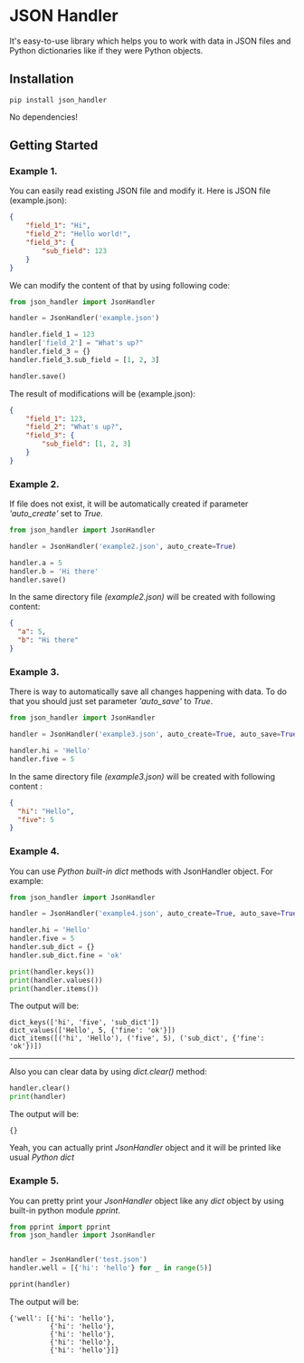 # JSON Handler

It's easy-to-use library which helps you to work with data in JSON files and Python dictionaries like if they were Python objects.

## Installation

```commandline
pip install json_handler
```
No dependencies!
## Getting Started

### Example 1. 

You can easily read existing JSON file and modify it. Here is JSON file (example.json): 

```json
{
    "field_1": "Hi",
    "field_2": "Hello world!",
    "field_3": {
        "sub_field": 123
    }
}
```

We can modify the content of that by using following code:

```python
from json_handler import JsonHandler

handler = JsonHandler('example.json')

handler.field_1 = 123
handler['field_2'] = "What's up?"
handler.field_3 = {}
handler.field_3.sub_field = [1, 2, 3]

handler.save()
```

The result of modifications will be (example.json):
```json
{
    "field_1": 123,
    "field_2": "What's up?",
    "field_3": {
        "sub_field": [1, 2, 3]
    }
}
```

### Example 2.
If file does not exist, it will be automatically 
created if parameter _'auto_create'_ 
set to _True_.


```python
from json_handler import JsonHandler

handler = JsonHandler('example2.json', auto_create=True)

handler.a = 5
handler.b = 'Hi there'
handler.save()
```
In the same directory file _(example2.json)_ will be created with following content:

```json
{
  "a": 5,
  "b": "Hi there"
}
```

### Example 3.
There is way to automatically save all changes happening with data.
To do that you should just set parameter _'auto_save'_ to _True_.


```python
from json_handler import JsonHandler

handler = JsonHandler('example3.json', auto_create=True, auto_save=True)

handler.hi = 'Hello'
handler.five = 5
```

In the same directory file _(example3.json)_ will be created with following content :

```json
{
  "hi": "Hello",
  "five": 5
}
```

### Example 4.
You can use _Python built-in dict_ methods with JsonHandler object. For example:


```python
from json_handler import JsonHandler

handler = JsonHandler('example4.json', auto_create=True, auto_save=True)

handler.hi = 'Hello'
handler.five = 5
handler.sub_dict = {}
handler.sub_dict.fine = 'ok'

print(handler.keys())
print(handler.values())
print(handler.items())
```


The output will be:
```commandline
dict_keys(['hi', 'five', 'sub_dict'])
dict_values(['Hello', 5, {'fine': 'ok'}])
dict_items([('hi', 'Hello'), ('five', 5), ('sub_dict', {'fine': 'ok'})])
```

---
Also you can clear data by using _dict.clear()_ method:

```python
handler.clear()
print(handler)
```

The output will be:
```commandline
{}
```
Yeah, you can actually print _JsonHandler_ object and it will be printed
like usual _Python dict_

### Example 5.
You can pretty print your _JsonHandler_ object like any _dict_ object by using
built-in python module _pprint_.

```python
from pprint import pprint
from json_handler import JsonHandler


handler = JsonHandler('test.json')
handler.well = [{'hi': 'hello'} for _ in range(5)]

pprint(handler)
```

The output will be:
```commandline
{'well': [{'hi': 'hello'},
          {'hi': 'hello'},
          {'hi': 'hello'},
          {'hi': 'hello'},
          {'hi': 'hello'}]}
```